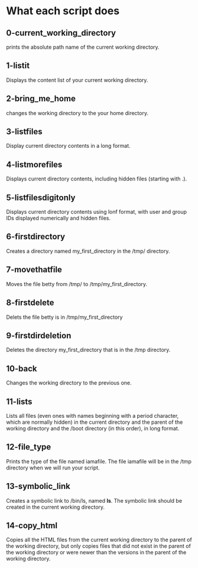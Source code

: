 # What each script does #

## 0-current_working_directory  ##

prints the absolute path name of the current working directory.


## 1-listit  ##

Displays the content list of your current working directory.


## 2-bring_me_home ##

changes the working directory to the your home directory.


## 3-listfiles ##

Display current directory contents in a long format.


## 4-listmorefiles ##

Displays current directory contents, including hidden files (starting with .).


## 5-listfilesdigitonly ##

Displays current directory contents using lonf format, with user and group IDs displayed numerically and hidden files.


## 6-firstdirectory  ##

Creates a directory named my_first_directory in the /tmp/ directory.


## 7-movethatfile  ##

Moves the file betty from /tmp/ to /tmp/my_first_directory.


## 8-firstdelete ##

Delets the file betty is in /tmp/my_first_directory


## 9-firstdirdeletion ##

Deletes the directory my_first_directory that is in the /tmp directory.


## 10-back ##

Changes the working directory to the previous one.


## 11-lists ##

Lists all files (even ones with names beginning with a period character, which are normally hidden) in the current directory and the parent of the working directory and the /boot directory (in this order), in long format.


## 12-file_type ##

Prints the type of the file named iamafile. The file iamafile will be in the /tmp directory when we will run your script.


## 13-symbolic_link ##

Creates a symbolic link to /bin/ls, named __ls__. The symbolic link should be created in the current working directory.


## 14-copy_html ##

Copies all the HTML files from the current working directory to the parent of the working directory, but only copies files that did not exist in the parent of the working directory or were newer than the versions in the parent of the working directory.












